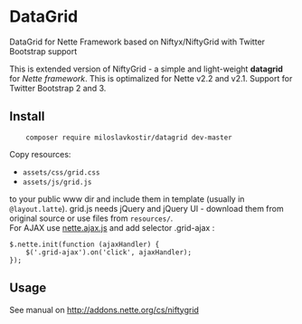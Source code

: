 # DataGrid
DataGrid for Nette Framework based on Niftyx/NiftyGrid with Twitter Bootstrap support

This is extended version of NiftyGrid - a simple and light-weight **datagrid** for *Nette framework*.
This is optimalized for Nette v2.2 and v2.1. Support for Twitter Bootstrap 2 and 3.


## Install
```pre
	composer require miloslavkostir/datagrid dev-master
```    
Copy resources:   
* `assets/css/grid.css`
* `assets/js/grid.js`

to your public www dir and include them in template (usually in `@layout.latte`). grid.js needs jQuery and jQuery UI - download them from original source or use files from `resources/`.   
For AJAX use [nette.ajax.js](http://addons.nette.org/vojtech-dobes/nette-ajax-js) and add selector .grid-ajax :

```
$.nette.init(function (ajaxHandler) {
	$('.grid-ajax').on('click', ajaxHandler);
});
```

## Usage

See manual on http://addons.nette.org/cs/niftygrid
